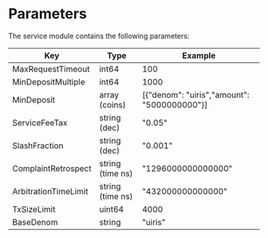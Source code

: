 <!--
order: 4
-->

# Parameters

The service module contains the following parameters:

| Key                  | Type             | Example                                     |
| -------------------- | ---------------- | ------------------------------------------- |
| MaxRequestTimeout    | int64            | 100                                         |
| MinDepositMultiple   | int64            | 1000                                        |
| MinDeposit           | array (coins)    | [{"denom": "uiris","amount": "5000000000"}] |
| ServiceFeeTax        | string (dec)     | "0.05"                                      |
| SlashFraction        | string (dec)     | "0.001"                                     |
| ComplaintRetrospect  | string (time ns) | "1296000000000000"                          |
| ArbitrationTimeLimit | string (time ns) | "432000000000000"                           |
| TxSizeLimit          | uint64           | 4000                                        |
| BaseDenom            | string           | "uiris"                                     |

